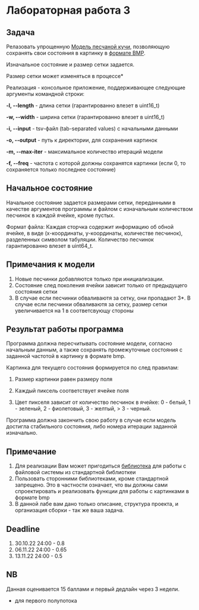# Лабораторная работа 3

## Задача 

Релазовать упрощенную [Модель песчаной кучи](https://en.wikipedia.org/wiki/Abelian_sandpile_model), позволяющую сохранять свои состояния в картинку в [формате BMP](https://en.wikipedia.org/wiki/BMP_file_format). 

Изначальное состояние и размер сетки задается.  

Размер сетки может изменяться в процессе*

Реализация - консольное приложение, поддерживающее следующие аргументы командной строки:

  **-l, --length**   - длина сетки (гарантированно влезет в uint16_t)
  
  **-w, --width**    - ширина сетки (гарантированно влезет в uint16_t)
  
  **-i, --input**    - tsv-файл (tab-separated values) c начальными данными
  
  **-o, --output**   - путь к директории, для сохранения картинок
  
  **-m, --max-iter** - максимальное количество итераций модели
  
  **-f, --freq**     - частота с которой должны сохранятся картинки (если 0, то сохраняется только последнее состояние)
  
## Начальное состояние

Начальное состояние задается размерами сетки, переданными в качестве аргументов программы и файлом с изначальным количеством песчинок в каждой ячейке, кроме пустых.

Формат файла: 
Каждая сторчка содержит информацию об обной ячейке, в виде (x-координаты, y-координаты, количестве песчинок), разделенных символом табуляции. Количество песчинок гарантированно влезет в uint64_t. 

## Примечания к модели

1. Новые песчинки добавляются только при инициализации.
2. Состояние след поколения ячейки зависит только от предыдущего состояния сетки
3. В случае если песчинки обваливаютя за сетку, они пропадают
3*. В случае если песчинки обваливаютя за сетку, размер сетки увеличивается на 1 в соответсвующу стороны

## Результат работы программа

Программа должна пересчитывать состояние модели, согласно начальным данным, а также сохранять промежуточные состояния с заданной частотой в картинку в формате bmp.

Картинка для текущего состояния формируется по след правилам:

1. Размер картинки равен размеру поля

2. Каждый пиксель соответствует ячейке поля

3. Цвет пикселя зависит от количество песчинок  в ячейке: 0 - белый, 1 - зеленый, 2 - фиолетовый, 3 - желтый, > 3 - черный.

Программа должна закончить свою работу в случае если модель достигла стабильного состояния, либо номера итерации заданной изначально. 

## Примечание

1. Для реализации Вам может пригодиться [библиотека](https://en.cppreference.com/w/cpp/filesystem) для работы с файловой системы из стандартной библиоткеи 
2. Пользовать сторонними библиотеками, кроме стандартной запрещено. Это в частности означает, что вы должны сами спроектировать и реализовать функции для работы с картинками в формате bmp
3. В данной лабе вам дано только описание, структура проекта, и организация сборки - так же ваша задача. 

## Deadline

1. 30.10.22 24:00 - 0.8
2. 06.11.22 24:00 - 0.65
3. 13.11.22 24:00 - 0.5

## NB

Данная оценивается 15 баллами и первый дедлайн через 3 недели.
* для первого полупотока



  
